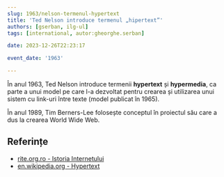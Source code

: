 ```yaml
---
slug: 1963/nelson-termenul-hypertext
title: 'Ted Nelson introduce termenul „hipertext”'
authors: [gserban, ilg-ul]
tags: [international, autor:gheorghe.serban]

date: 2023-12-26T22:23:17

event_date: '1963'

---
```


În anul 1963, Ted Nelson introduce termenii **hypertext** și **hypermedia**,
ca parte a unui model pe care l-a dezvoltat pentru crearea și utilizarea
unui sistem cu link-uri între texte (model publicat în 1965).

<!-- truncate -->

În anul 1989, Tim Berners-Lee folosește conceptul în proiectul său care a
dus la crearea World Wide Web.

## Referințe

- [rite.org.ro - Istoria Internetului](https://rite.org.ro/istoria-internetului/)
- [en.wikipedia.org - Hypertext](https://en.wikipedia.org/wiki/Hypertext#History)
